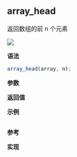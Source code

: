 ## array_head

返回数组的前 n 个元素

![](https://img.shields.io/badge/-Array-blue)

**语法**

```js
array_head(array, n);
```

**参数**

**返回值**

**示例**

```js

```

**参考**

**实现**

<CodeSwitcher :languages="{ln:'Langnang',lo:'Lodash',un:'Underscore'}">
<template v-slot:ln>

</template>
<template v-slot:lo>

</template>
<template v-slot:un>

</template>
</CodeSwitcher>
